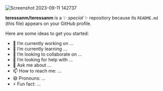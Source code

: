 
![Screenshot 2023-09-11 142737](https://github.com/teressanm/teressanm/assets/132760919/e11ae839-f7cf-49c8-a4bf-83d9c0d3b830)

**teressanm/teressanm** is a ✨ _special_ ✨ repository because its `README.md` (this file) appears on your GitHub profile.

Here are some ideas to get you started:

- 🔭 I’m currently working on ...
- 🌱 I’m currently learning ...
- 👯 I’m looking to collaborate on ...
- 🤔 I’m looking for help with ...
- 💬 Ask me about ...
- 📫 How to reach me: ...
- 😄 Pronouns: ...
- ⚡ Fun fact: ...
